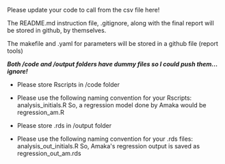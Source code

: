 Please update your code to call from the csv file here!

The README.md instruction file, .gitignore, along with the final report will be stored in github, by themselves. 

The makefile and .yaml for parameters will be stored in a github file (report tools)

***Both /code and /output folders have dummy files so I could push them... ignore!***

- Please store Rscripts in /code folder

- Please use the following naming convention for your Rscripts:
        analysis_initials.R
          So, a regression model done by Amaka would be regression_am.R
          
- Please store .rds in /output folder
          
- Please use the following naming convention for your .rds files:
        analysis_out_initials.R
          So, Amaka's regression output is saved as regression_out_am.rds